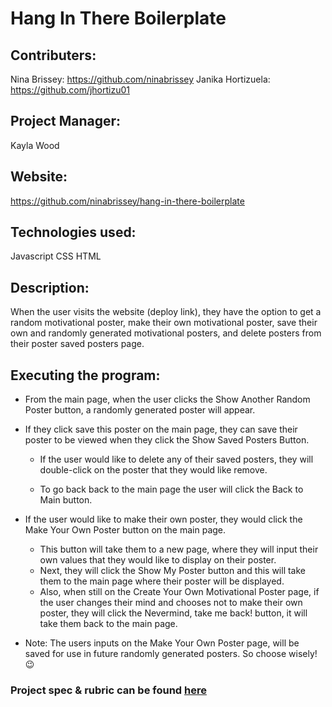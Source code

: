 # Hang In There Boilerplate

## Contributers:
Nina Brissey: https://github.com/ninabrissey
Janika Hortizuela: https://github.com/jhortizu01

## Project Manager:
Kayla Wood

## Website:
https://github.com/ninabrissey/hang-in-there-boilerplate

## Technologies used:
Javascript
CSS
HTML

## Description:

When the user visits the website (deploy link), they have the option to get a random motivational poster, make their own motivational poster, save their own and randomly generated motivational posters, and delete  posters from their poster saved posters page.

## Executing the program:

- From the main page, when the user clicks the Show Another Random Poster button, a randomly generated poster will appear.

- If they click save this poster on the main page, they can save their poster to be viewed when they click the Show Saved Posters Button.

  - If the user would like to delete any of their saved posters, they will double-click on the poster that they would like remove.

  - To go back back to the main page the user will click the Back to Main button.

- If the user would like to make their own poster, they would click the Make Your Own Poster button on the main page.

  - This button will take them to a new page, where they will input their own values that they would like to display on their poster.
  - Next, they will click the Show My Poster button and this will take them to the main page where their poster will be displayed.
  - Also, when still on the Create Your Own Motivational Poster page, if the user changes their mind and chooses not to make their own poster, they will click the Nevermind, take me back! button, it will take them back to the main page.

- Note: The users inputs on the Make Your Own Poster page, will be saved for use in future randomly generated posters. So choose wisely! 😉

### Project spec & rubric can be found [here](https://frontend.turing.io/projects/module-1/hang-in-there.html)
